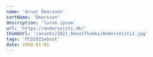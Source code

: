 ```yaml
---
name: 'Arnar Ómarsson'
sortName: 'Ómarsson'
description: 'lorem ipsum'
url: 'https://andersvisti.dk/'
thumbUrl: '/assets/2021_AboutThumbs/AndersVisti2.jpg'
tags: 'PCD2023about'
date: 1958-01-01
---
```

